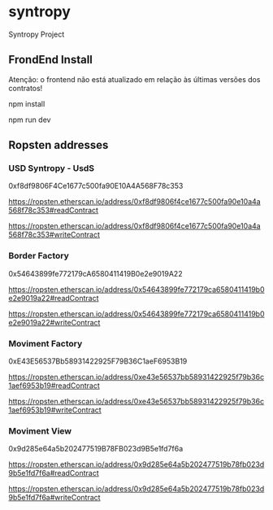 # syntropy
Syntropy Project

## FrondEnd Install

Atenção: o frontend não está atualizado em relação às últimas versões dos contratos!

npm install

npm run dev

## Ropsten addresses

### USD Syntropy - UsdS
0xf8df9806F4Ce1677c500fa90E10A4A568F78c353

https://ropsten.etherscan.io/address/0xf8df9806f4ce1677c500fa90e10a4a568f78c353#readContract

https://ropsten.etherscan.io/address/0xf8df9806f4ce1677c500fa90e10a4a568f78c353#writeContract


### Border Factory
0x54643899fe772179cA6580411419B0e2e9019A22

https://ropsten.etherscan.io/address/0x54643899fe772179ca6580411419b0e2e9019a22#readContract

https://ropsten.etherscan.io/address/0x54643899fe772179ca6580411419b0e2e9019a22#writeContract



### Moviment Factory
0xE43E56537Bb58931422925F79B36C1aeF6953B19

https://ropsten.etherscan.io/address/0xe43e56537bb58931422925f79b36c1aef6953b19#readContract

https://ropsten.etherscan.io/address/0xe43e56537bb58931422925f79b36c1aef6953b19#writeContract



### Moviment View
0x9d285e64a5b202477519B78FB023d9B5e1fd7f6a

https://ropsten.etherscan.io/address/0x9d285e64a5b202477519b78fb023d9b5e1fd7f6a#readContract

https://ropsten.etherscan.io/address/0x9d285e64a5b202477519b78fb023d9b5e1fd7f6a#writeContract



